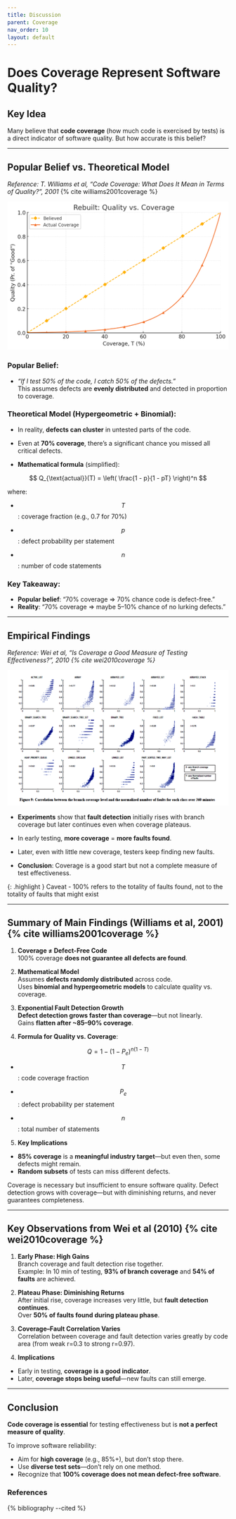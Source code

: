```yaml
---
title: Discussion
parent: Coverage
nav_order: 10
layout: default
---
```


# Does Coverage Represent Software Quality?

## Key Idea

Many believe that **code coverage** (how much code is exercised by tests) is a direct indicator of software quality. But how accurate is this belief?

---

## Popular Belief vs. Theoretical Model

*Reference: T. Williams et al, “Code Coverage: What Does It Mean in Terms of Quality?”, 2001* 
{% cite williams2001coverage %}

![Theoretical](quality_cov.png)

### Popular Belief:

- _“If I test 50% of the code, I catch 50% of the defects.”_  
    This assumes defects are **evenly distributed** and detected in proportion to coverage.

### Theoretical Model (Hypergeometric + Binomial):

- In reality, **defects can cluster** in untested parts of the code.

- Even at **70% coverage**, there’s a significant chance you missed all critical defects.

- **Mathematical formula** (simplified):

$$
Q_{\text{actual}}(T) = \left( \frac{1 - p}{1 - pT} \right)^n
$$

where:

- $$T$$: coverage fraction (e.g., 0.7 for 70%)

- $$p$$: defect probability per statement

- $$n$$: number of code statements

### Key Takeaway:

- **Popular belief**: “70% coverage ⇒ 70% chance code is defect-free.”
- **Reality**: “70% coverage ⇒ maybe 5–10% chance of no lurking defects.”

---

## Empirical Findings

_Reference: Wei et al, “Is Coverage a Good Measure of Testing Effectiveness?”, 2010 
{% cite wei2010coverage %}_

![Empirical](image-6.png)

- **Experiments** show that **fault detection** initially rises with branch coverage but later continues even when coverage plateaus.

- In early testing, **more coverage** = **more faults found**.

- Later, even with little new coverage, testers keep finding new faults.

- **Conclusion**: Coverage is a good start but not a complete measure of test effectiveness.

{: .highlight }
Caveat -  100% refers to the totality of faults found, not to the totality of faults that might exist

---

## Summary of Main Findings (Williams et al, 2001){% cite williams2001coverage %}

1. **Coverage ≠ Defect-Free Code**  
    100% coverage **does not guarantee all defects are found**.
    
2. **Mathematical Model**  
    Assumes **defects randomly distributed** across code.  
    Uses **binomial and hypergeometric models** to calculate quality vs. coverage.
    
3. **Exponential Fault Detection Growth**  
    **Defect detection grows faster than coverage**—but not linearly.  
    Gains **flatten after ~85–90% coverage**.
    
4. **Formula for Quality vs. Coverage**:
    
$$
Q = 1 - (1 - P_e)^{n(1 - T)}
$$

- $$T$$: code coverage fraction

- $$P_e$$: defect probability per statement

- $$n$$: total number of statements

5. **Key Implications**

- **85% coverage** is a **meaningful industry target**—but even then, some defects might remain.
- **Random subsets** of tests can miss different defects.

Coverage is necessary but insufficient to ensure software quality. Defect detection grows with coverage—but with diminishing returns, and never guarantees completeness.

---

## Key Observations from Wei et al (2010) {% cite wei2010coverage %}

1. **Early Phase: High Gains**  
    Branch coverage and fault detection rise together.  
    Example: In 10 min of testing, **93% of branch coverage** and **54% of faults** are achieved.

2. **Plateau Phase: Diminishing Returns**  
    After initial rise, coverage increases very little, but **fault detection continues**.  
    Over **50% of faults found during plateau phase**.

3. **Coverage–Fault Correlation Varies**  
    Correlation between coverage and fault detection varies greatly by code area (from weak r=0.3 to strong r=0.97).

4. **Implications**

- Early in testing, **coverage is a good indicator**.
- Later, **coverage stops being useful**—new faults can still emerge.

---

## Conclusion

**Code coverage is essential** for testing effectiveness but is **not a perfect measure of quality**.

To improve software reliability:

- Aim for **high coverage** (e.g., 85%+), but don’t stop there.
- Use **diverse test sets**—don’t rely on one method.
- Recognize that **100% coverage does not mean defect-free software**.

### References

{% bibliography --cited %}